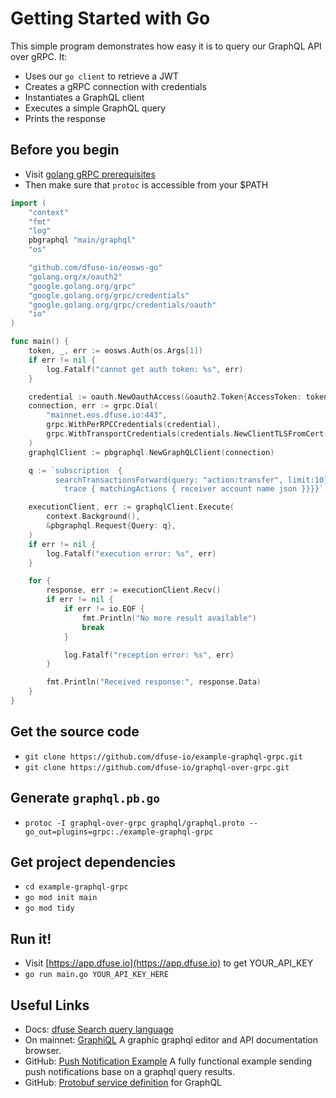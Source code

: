 # Getting Started with Go

This simple program demonstrates how easy it is to query our GraphQL API over gRPC. It:

* Uses our `go client` to retrieve a JWT
* Creates a gRPC connection with credentials
* Instantiates a GraphQL client
* Executes a simple GraphQL query
* Prints the response

## Before you begin

- Visit [golang gRPC prerequisites](https://grpc.io/docs/quickstart/go.html#prerequisites)
- Then make sure that `protoc` is accessible from your $PATH

~~~ go
import (
	"context"
	"fmt"
	"log"
	pbgraphql "main/graphql"
	"os"

	"github.com/dfuse-io/eosws-go"
	"golang.org/x/oauth2"
	"google.golang.org/grpc"
	"google.golang.org/grpc/credentials"
	"google.golang.org/grpc/credentials/oauth"
	"io"
)

func main() {
	token, _, err := eosws.Auth(os.Args[1])
	if err != nil {
		log.Fatalf("cannot get auth token: %s", err)
	}

	credential := oauth.NewOauthAccess(&oauth2.Token{AccessToken: token, TokenType: "Bearer"})
	connection, err := grpc.Dial(
		"mainnet.eos.dfuse.io:443",
		grpc.WithPerRPCCredentials(credential),
		grpc.WithTransportCredentials(credentials.NewClientTLSFromCert(nil, "")),
	)
	graphqlClient := pbgraphql.NewGraphQLClient(connection)

	q := `subscription  {
		  searchTransactionsForward(query: "action:transfer", limit:10) {
			trace { matchingActions { receiver account name json }}}}`

	executionClient, err := graphqlClient.Execute(
		context.Background(),
		&pbgraphql.Request{Query: q},
	)
	if err != nil {
		log.Fatalf("execution error: %s", err)
	}

	for {
		response, err := executionClient.Recv()
		if err != nil {
			if err != io.EOF {
				fmt.Println("No more result available")
				break
			}

			log.Fatalf("reception error: %s", err)
		}

		fmt.Println("Received response:", response.Data)
	}
}
~~~

## Get the source code

- `git clone https://github.com/dfuse-io/example-graphql-grpc.git`
- `git clone https://github.com/dfuse-io/graphql-over-grpc.git`

## Generate `graphql.pb.go`

- `protoc -I graphql-over-grpc graphql/graphql.proto --go_out=plugins=grpc:./example-graphql-grpc`

## Get project dependencies

- `cd example-graphql-grpc`
- `go mod init main`
- `go mod tidy`

## Run it!

- Visit [https://app.dfuse.io](https://app.dfuse.io) to get YOUR_API_KEY
- `go run main.go YOUR_API_KEY_HERE`

## Useful Links

- Docs: [dfuse Search query language](#dfuse-query-language)
- On mainnet: [GraphiQL](https://mainnet.eos.dfuse.io/graphiql/) A graphic graphql editor and API documentation browser.
- GitHub: [Push Notification Example](https://github.com/dfuse-io/example-push-notifications) A fully functional example sending push notifications base on a graphql query results.
- GitHub: [Protobuf service definition](https://github.com/dfuse-io/graphql-over-grpc/blob/master/graphql/graphql.proto) for GraphQL